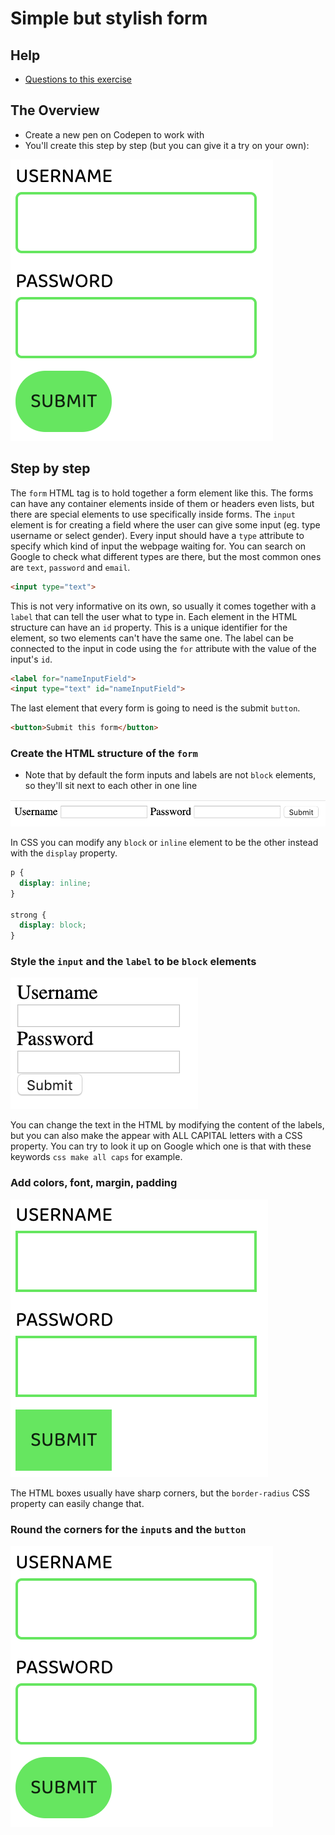 # Simple but stylish form

## Help

- [Questions to this exercise](https://stackoverflow.com/c/greenfoxacademy/questions/tagged/13)

## The Overview

- Create a new pen on Codepen to work with
- You'll create this step by step (but you can give it a try on your own):

![lists and texts](assets/05-04.png)

## Step by step

The `form` HTML tag is to hold together a form element like this. The forms can have any container elements inside of them or headers even lists, but there are special elements to use specifically inside forms. The `input` element is for creating a field where the user can give some input (eg. type username or select gender). Every input should have a `type` attribute to specify which kind of input the webpage waiting for. You can search on Google to check what different types are there, but the most common ones are `text`, `password` and `email`.

```html
<input type="text">
```

This is not very informative on its own, so usually it comes together with a `label` that can tell the user what to type in. Each element in the HTML structure can have an `id` property. This is a unique identifier for the element, so two elements can't have the same one. The label can be connected to the input in code using the `for` attribute with the value of the input's `id`.

```html
<label for="nameInputField">
<input type="text" id="nameInputField">
```

The last element that every form is going to need is the submit `button`.

```html
<button>Submit this form</button>
```

### Create the HTML structure of the `form`

- Note that by default the form inputs and labels are not `block` elements, so they'll sit next to each other in one line

![form structure](assets/05-01.png)

In CSS you can modify any `block` or `inline` element to be the other instead with the `display` property.

```css
p {
  display: inline;
}

strong {
  display: block;
}
```

### Style the `input` and the `label` to be `block` elements

![form structure](assets/05-02.png)

You can change the text in the HTML by modifying the content of the labels, but you can also make the appear with ALL CAPITAL letters with a CSS property. You can try to look it up on Google which one is that with these keywords `css make all caps` for example.

### Add colors, font, margin, padding

![form structure](assets/05-03.png)

The HTML boxes usually have sharp corners, but the `border-radius` CSS property can easily change that.

### Round the corners for the `input`s and the `button`

![form structure](assets/05-04.png)
